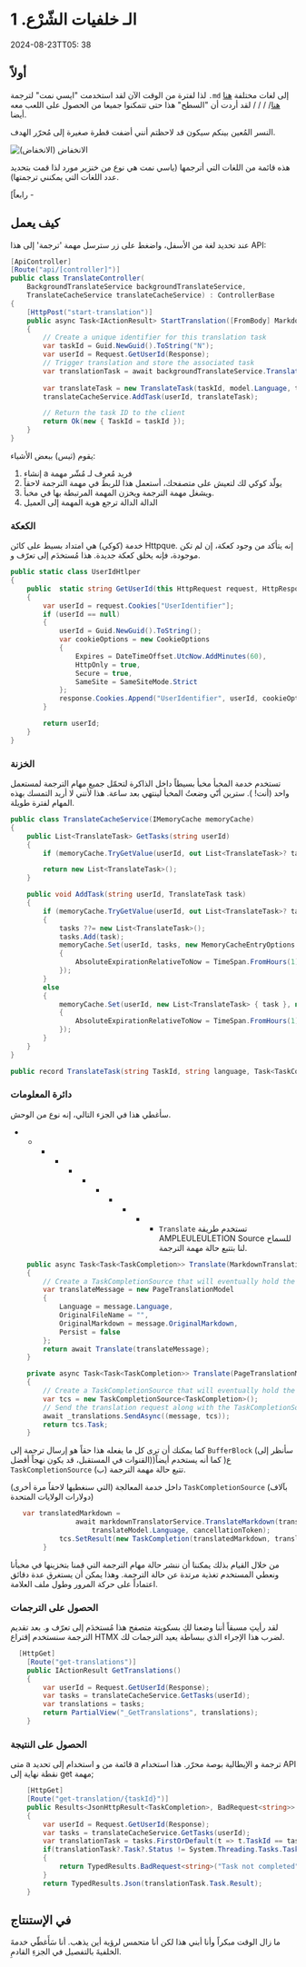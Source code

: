 # الـ خلفيات الشّرْع. 1

<datetime class="hidden">2024-08-23TT05: 38</datetime>

<!--category-- EasyNMT, ASP.NET -->
## أولاً

لذا لفترة من الوقت الآن لقد استخدمت "ايسي نمت" لترجمة `.md` إلى لغات مختلفة [هنا هنا](/blog/autotranslatingmarkdownfiles)/ / / / لقد أردت أن "السطح" هذا حتى تتمكنوا جميعا من الحصول على اللعب معه أيضا.

النسر المُعين بينكم سيكون قد لاحظتم أنني أضفت قطرة صغيرة إلى مُحرّر الهدف.

![الانخفاض (الانخفاض)](translatedropdown.png)

هذه قائمة من اللغات التي أترجمها (ياسي نمت هي نوع من خنزير مورد لذا قمت بتحديد عدد اللغات التي يمكنني ترجمتها).

[رابعاً -

## كيف يعمل

عند تحديد لغة من الأسفل، واضغط على زر سترسل مهمة 'ترجمة' إلى هذا API:

```csharp
[ApiController]
[Route("api/[controller]")]
public class TranslateController(
    BackgroundTranslateService backgroundTranslateService,
    TranslateCacheService translateCacheService) : ControllerBase
{
    [HttpPost("start-translation")]
    public async Task<IActionResult> StartTranslation([FromBody] MarkdownTranslationModel model)
    {
        // Create a unique identifier for this translation task
        var taskId = Guid.NewGuid().ToString("N");
        var userId = Request.GetUserId(Response);
        // Trigger translation and store the associated task
        var translationTask = await backgroundTranslateService.Translate(model);
    
        var translateTask = new TranslateTask(taskId, model.Language, translationTask);
        translateCacheService.AddTask(userId, translateTask);

        // Return the task ID to the client
        return Ok(new { TaskId = taskId });
    }
}
```

يقوم (ثيس) ببعض الأشياء:

1. إنشاء a فريد مُعرِف لـ مُشّر مهمة
2. يولّد كوكي لك لتعيش على متصفحك، أستعمل هذا للربط في مهمة الترجمة لاحقاً
3. ويشغل مهمة الترجمة ويخزن المهمة المرتبطة بها في مخبأ.
4. الدالة الدالة ترجع هوية المهمة إلى العميل

### الكعكة

خدمة (كوكي) هي امتداد بسيط على كائن Httpque. إنه يتأكد من وجود كعكة، إن لم تكن موجودة، فإنه يخلق كعكة جديدة. هذا مُستخدَم إلى تعرّف و.

```csharp
public static class UserIdHtlper
{
    public  static string GetUserId(this HttpRequest request, HttpResponse response)
    {
        var userId = request.Cookies["UserIdentifier"];
        if (userId == null)
        {
            userId = Guid.NewGuid().ToString();
            var cookieOptions = new CookieOptions
            {
                Expires = DateTimeOffset.UtcNow.AddMinutes(60),
                HttpOnly = true,
                Secure = true,
                SameSite = SameSiteMode.Strict
            };
            response.Cookies.Append("UserIdentifier", userId, cookieOptions);
        }

        return userId;
    }
}
```

### الخزنة

تستخدم خدمة المخبأ مخبأ بسيطاً داخل الذاكرة لتحمّل جميع مهام الترجمة لمستعمل واحد (أنت! ). سترين أنّي وضعتُ المخبأ لينتهي بعد ساعة. هذا لأنني لا أريد التمسك بهذه المهام لفترة طويلة.

```csharp
public class TranslateCacheService(IMemoryCache memoryCache)
{
    public List<TranslateTask> GetTasks(string userId)
    {
        if (memoryCache.TryGetValue(userId, out List<TranslateTask>? task)) return task;

        return new List<TranslateTask>();
    }

    public void AddTask(string userId, TranslateTask task)
    {
        if (memoryCache.TryGetValue(userId, out List<TranslateTask>? tasks))
        {
            tasks ??= new List<TranslateTask>();
            tasks.Add(task);
            memoryCache.Set(userId, tasks, new MemoryCacheEntryOptions
            {
                AbsoluteExpirationRelativeToNow = TimeSpan.FromHours(1)
            });
        }
        else
        {
            memoryCache.Set(userId, new List<TranslateTask> { task }, new MemoryCacheEntryOptions
            {
                AbsoluteExpirationRelativeToNow = TimeSpan.FromHours(1)
            });
        }
    }
}

public record TranslateTask(string TaskId, string language, Task<TaskCompletion>? Task);
```

### دائرة المعلومات

سأغطي هذا في الجزء التالي، إنه نوع من الوحش.

- - - - - - - - - - - `Translate` تستخدم طريقة AMPLEULEULETION Source للسماح لنا بتتبع حالة مهمة الترجمة.

```csharp
    public async Task<Task<TaskCompletion>> Translate(MarkdownTranslationModel message)
    {
        // Create a TaskCompletionSource that will eventually hold the result of the translation
        var translateMessage = new PageTranslationModel
        {
            Language = message.Language,
            OriginalFileName = "",
            OriginalMarkdown = message.OriginalMarkdown,
            Persist = false
        };
        return await Translate(translateMessage);
    }

    private async Task<Task<TaskCompletion>> Translate(PageTranslationModel message)
    {
        // Create a TaskCompletionSource that will eventually hold the result of the translation
        var tcs = new TaskCompletionSource<TaskCompletion>();
        // Send the translation request along with the TaskCompletionSource to be processed
        await _translations.SendAsync((message, tcs));
        return tcs.Task;
    }
```

كما يمكنك أن ترى كل ما يفعله هذا حقاً هو إرسال ترجمة إلى `BufferBlock` (سأنظر إلى القنوات في المستقبل، قد يكون نهجاً أفضل))ع(
كما أنه يستخدم أيضاً `TaskCompletionSource` (ب) تتبع حالة مهمة الترجمة.

داخل خدمة المعالجة (التي سنغطيها لاحقاً مرة أخرى) `TaskCompletionSource` (بآلاف دولارات الولايات المتحدة)

```csharp
   var translatedMarkdown =
                await markdownTranslatorService.TranslateMarkdown(translateModel.OriginalMarkdown,
                    translateModel.Language, cancellationToken);
            tcs.SetResult(new TaskCompletion(translatedMarkdown, translateModel.Language, true, DateTime.Now));
        }
```

من خلال القيام بذلك يمكننا أن ننشر حالة مهام الترجمة التي قمنا بتخزينها في مخبأنا ونعطي المستخدم تغذية مرتدة عن حالة الترجمة. وهذا يمكن أن يستغرق عدة دقائق اعتماداً على حركة المرور وطول ملف العلامة.

### الحصول على الترجمات

لقد رأيتِ مسبقاً أننا وضعنا لكِ بسكويتة متصفح هذا مُستخدَم إلى تعرّف و. بعد تقديم الترجمة سنستخدم إقتراع HTMX لضرب هذا الإجراء الذي ببساطة يعيد الترجمات لك.

```csharp
  [HttpGet]
    [Route("get-translations")]
    public IActionResult GetTranslations()
    {
        var userId = Request.GetUserId(Response);
        var tasks = translateCacheService.GetTasks(userId);
        var translations = tasks;
        return PartialView("_GetTranslations", translations);
    }
```

### الحصول على النتيجة

متى a قائمة من و استخدام إلى تحديد a ترجمة و الإيطالية بوصة محرّر. هذا استخدام API نقطة نهاية إلى get مهمة;

```csharp
    [HttpGet]
    [Route("get-translation/{taskId}")]
    public Results<JsonHttpResult<TaskCompletion>, BadRequest<string>> GetTranslation(string taskId)
    {
        var userId = Request.GetUserId(Response);
        var tasks = translateCacheService.GetTasks(userId);
        var translationTask = tasks.FirstOrDefault(t => t.TaskId == taskId);
        if(translationTask?.Task?.Status != System.Threading.Tasks.TaskStatus.RanToCompletion)
        {
            return TypedResults.BadRequest<string>("Task not completed");
        }
        return TypedResults.Json(translationTask.Task.Result);
    }
```

## في الإستنتاج

ما زال الوقت مبكراً وأنا أبني هذا لكن أنا متحمس لرؤية أين يذهب. أنا سَأَغطّي خدمةَ الخلفيةَ بالتفصيل في الجزءِ القادمِ.